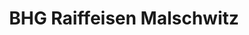 ---
title: "BHG Raiffeisen Malschwitz"
url: /koenigswartha/bhg-raiffeisen-malschwitz/
shop: Baumarkt
---